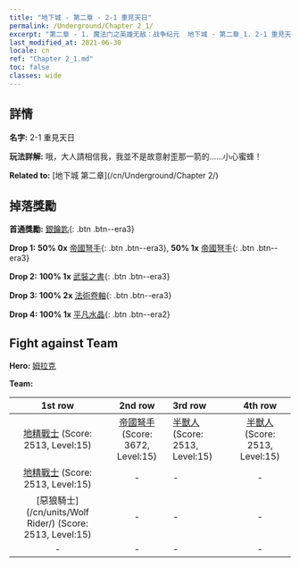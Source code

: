 ```yaml
---
title: "地下城 - 第二章 - 2-1 重見天日"
permalink: /Underground/Chapter 2_1/
excerpt: "第二章 - 1. 魔法门之英雄无敌：战争纪元  地下城 - 第二章_1. 2-1 重見天日"
last_modified_at: 2021-06-30
locale: cn
ref: "Chapter 2_1.md"
toc: false
classes: wide
---
```


## 詳情

 **名字:** 2-1 重見天日

 **玩法詳解:**       哦，大人請相信我，我並不是故意射歪那一箭的……小心蜜蜂！

 **Related to:** [地下城 第二章](/cn/Underground/Chapter 2/)

## 掉落獎勵

 **首通獎勵:** [銀鑰匙](/cn/Items/con_693/){: .btn .btn--era3}

 **Drop 1:** **50% 0x** [帝國弩手](/cn/Items/unt_191/){: .btn .btn--era3}, **50% 1x** [帝國弩手](/cn/Items/unt_191/){: .btn .btn--era3}

 **Drop 2:** **100% 1x** [武裝之書](/cn/Items/mat_18/){: .btn .btn--era3}

 **Drop 3:** **100% 2x** [法術卷軸](/cn/Items/con_694/){: .btn .btn--era3}

 **Drop 4:** **100% 1x** [平凡水晶](/cn/Items/mat_11/){: .btn .btn--era2}


## Fight against Team
 **Hero:** [姆拉克](/cn/heroes/Mullich/)

 **Team:**


  | 1st row | 2nd row | 3rd row | 4th row |
  |:----:|:----:|:----|:----:|
  | [地精戰士](/cn/units/Goblin/) (Score: 2513, Level:15)  | [帝國弩手](/cn/units/Marksman/) (Score: 3672, Level:15)  | [半獸人](/cn/units/Orc/) (Score: 2513, Level:15)  | [半獸人](/cn/units/Orc/) (Score: 2513, Level:15)  |
  | [地精戰士](/cn/units/Goblin/) (Score: 2513, Level:15)  | - | - | - |
  | [惡狼騎士](/cn/units/Wolf Rider/) (Score: 2513, Level:15)  | - | - | - |
  | - | - | - | - |


